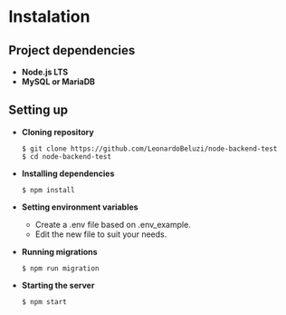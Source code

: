 # Instalation

## Project dependencies
  * **Node.js LTS**
  * **MySQL or MariaDB**

## Setting up
  * **Cloning repository**
    ```
    $ git clone https://github.com/LeonardoBeluzi/node-backend-test
    $ cd node-backend-test
    ```

  * **Installing dependencies**
    ```
    $ npm install
    ```

  * **Setting environment variables**
    * Create a .env file based on .env_example.
    * Edit the new file to suit your needs.

  * **Running migrations**
    ```
    $ npm run migration
    ```

  * **Starting the server**
    ```
    $ npm start
    ```